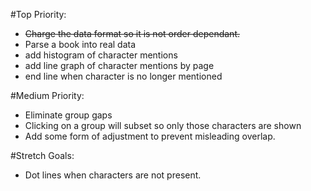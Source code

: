 

#Top Priority:
- ~~Charge the data format so it is not order dependant.~~
- Parse a book into real data
- add histogram of character mentions
- add line graph of character mentions by page
- end line when character is no longer mentioned

#Medium Priority:
- Eliminate group gaps
- Clicking on a group will subset so only those characters are shown
- Add some form of adjustment to prevent misleading overlap.

#Stretch Goals:
- Dot lines when characters are not present.
